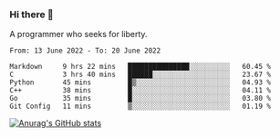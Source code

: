 ### Hi there 👋

<!--
**shejialuo/shejialuo** is a ✨ _special_ ✨ repository because its `README.md` (this file) appears on your GitHub profile.

Here are some ideas to get you started:

- 🔭 I’m currently working on ...
- 🌱 I’m currently learning ...
- 👯 I’m looking to collaborate on ...
- 🤔 I’m looking for help with ...
- 💬 Ask me about ...
- 📫 How to reach me: ...
- 😄 Pronouns: ...
- ⚡ Fun fact: ...
-->

A programmer who seeks for liberty.

<!--START_SECTION:waka-->

```text
From: 13 June 2022 - To: 20 June 2022

Markdown     9 hrs 22 mins   ███████████████░░░░░░░░░░   60.45 %
C            3 hrs 40 mins   ██████░░░░░░░░░░░░░░░░░░░   23.67 %
Python       45 mins         █▒░░░░░░░░░░░░░░░░░░░░░░░   04.93 %
C++          38 mins         █░░░░░░░░░░░░░░░░░░░░░░░░   04.11 %
Go           35 mins         █░░░░░░░░░░░░░░░░░░░░░░░░   03.80 %
Git Config   11 mins         ▒░░░░░░░░░░░░░░░░░░░░░░░░   01.19 %
```

<!--END_SECTION:waka-->

[![Anurag's GitHub stats](https://github-readme-stats.vercel.app/api?username=shejialuo&show_icons=true&theme=dracula)](https://github.com/anuraghazra/github-readme-stats)
